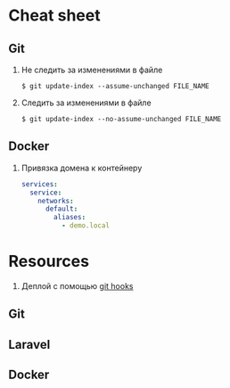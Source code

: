 # Cheat sheet
## Git
1. Не следить за изменениями в файле 
    ```console
    $ git update-index --assume-unchanged FILE_NAME
    ```
1. Следить за изменениями в файле 
    ```console
    $ git update-index --no-assume-unchanged FILE_NAME
    ```
## Docker
1. Привязка домена к контейнеру
    ```yaml
    services:
      service:
        networks:
          default:
            aliases:
              - demo.local  
    ```
# Resources
1. Деплой с помощью
   [git hooks](https://gist.github.com/noelboss/3fe13927025b89757f8fb12e9066f2fa)
## Git
## Laravel
## Docker